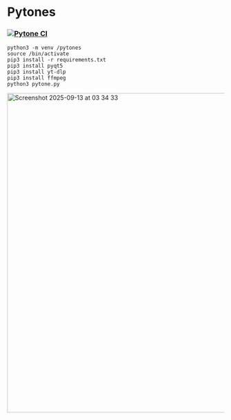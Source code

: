 # Pytones
### [![Pytone CI](https://github.com/sudo-self/pytones/actions/workflows/python-app.yml/badge.svg)](https://github.com/sudo-self/pytones/actions/workflows/python-app.yml)
```
python3 -m venv /pytones
source /bin/activate
pip3 install -r requirements.txt
pip3 install pyqt5
pip3 install yt-dlp
pip3 install ffmpeg
python3 pytone.py
```
<img width="612" height="740" alt="Screenshot 2025-09-13 at 03 34 33" src="https://github.com/user-attachments/assets/3bc0aa2e-e70a-4bb5-a7d7-3d084069c760" />
